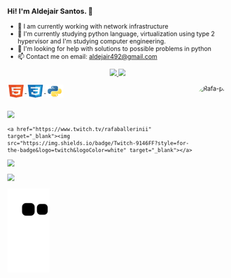 ### Hi! I'm Aldejair Santos. 👋


- 🔭 I am currently working with network infrastructure
- 🌱 I'm currently studying python language, virtualization using type 2 hypervisor and I'm studying computer engineering.
- 🤔 I'm looking for help with solutions to possible problems in python
- 📫 Contact me on email: aldejair492@gmail.com



<div align="center">
  <a href="https://github.com/aldeja-santos">
  <img height="180em" src="https://github-readme-stats.vercel.app/api?username=aldeja-santos&show_icons=true&theme=dark&include_all_commits=true&count_private=true"/>
  <img height="180em" src="https://github-readme-stats.vercel.app/api/top-langs/?username=aldeja-santos&layout=compact&langs_count=7&theme=dark"/>
</div>


<div style="display: inline_block"><br>
  <img align="center" alt="Rafa-HTML" height="30" width="40" src="https://raw.githubusercontent.com/devicons/devicon/master/icons/html5/html5-original.svg">
  <img align="center" alt="Rafa-CSS" height="30" width="40" src="https://raw.githubusercontent.com/devicons/devicon/master/icons/css3/css3-original.svg">
  <img align="center" alt="Rafa-Python" height="30" width="40" src="https://raw.githubusercontent.com/devicons/devicon/master/icons/python/python-original.svg">
  <img align="right" alt="Rafa-pic" height="150" style="border-radius:50px;" src="https://www.whatspaper.com/wp-content/uploads/2021/09/hd-rick-and-morty-wallpaper-whatspaper-2.png">
</div>

##


<div>


  <a href="https://instagram.com/ohkm.bat" target="_blank"><img src="https://img.shields.io/badge/-Instagram-%23E4405F?style=for-the-badge&logo=instagram&logoColor=white" target="_blank"></a>
  
 	<a href="https://www.twitch.tv/rafaballerinii" target="_blank"><img src="https://img.shields.io/badge/Twitch-9146FF?style=for-the-badge&logo=twitch&logoColor=white" target="_blank"></a>
  
  <a href = "mailto:aldejair492@gmail.com"><img src="https://img.shields.io/badge/-Gmail-%23333?style=for-the-badge&logo=gmail&logoColor=white" target="_blank"></a>
  
  <a href="https://www.linkedin.com/in/aldejair-santos-silva-281459187" target="_blank"><img src="https://img.shields.io/badge/-LinkedIn-%230077B5?style=for-the-badge&logo=linkedin&logoColor=white" target="_blank"></a> 
 
  ![Snake animation](https://github.com/rafaballerini/rafaballerini/blob/output/github-contribution-grid-snake.svg)

  </div>
